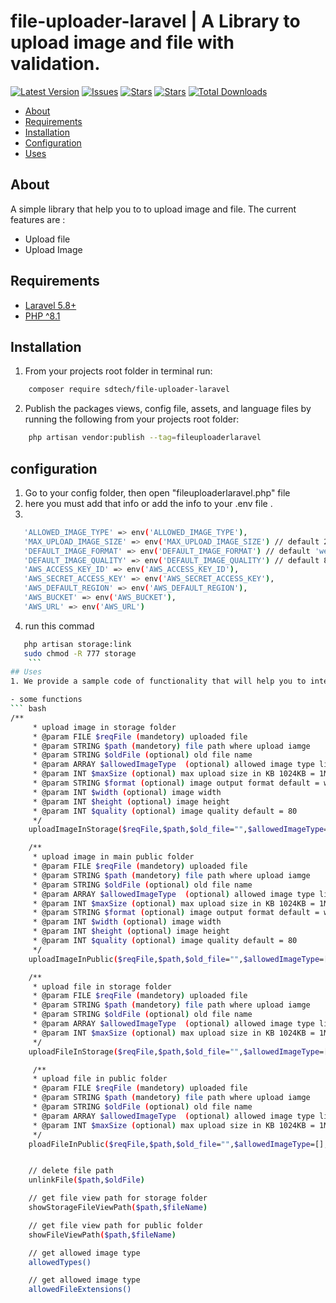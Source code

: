 # file-uploader-laravel | A Library to upload image and file with validation.

[![Latest Version](https://img.shields.io/github/release/syedbacchu/file-uploader-laravel.svg?style=flat-square)](https://github.com/syedbacchu/file-uploader-laravel/releases)
[![Issues](https://img.shields.io/github/issues/syedbacchu/file-uploader-laravel.svg?style=flat-square)](https://github.com/syedbacchu/file-uploader-laravel)
[![Stars](https://img.shields.io/github/stars/syedbacchu/file-uploader-laravel.svg?style=social)](https://github.com/syedbacchu/file-uploader-laravel)
[![Stars](https://img.shields.io/github/forks/syedbacchu/file-uploader-laravel?style=flat-square)](https://github.com/syedbacchu/file-uploader-laravel)
[![Total Downloads](https://img.shields.io/packagist/dt/sdtech/file-uploader-laravel.svg?style=flat-square)](https://packagist.org/packages/sdtech/file-uploader-laravel)

- [About](#about)
- [Requirements](#requirements)
- [Installation](#installation)
- [Configuration](#configuration)
- [Uses](#Uses)

## About

A simple library that help you to to upload image and file.
The current features are :

- Upload file
- Upload Image

## Requirements

* [Laravel 5.8+](https://laravel.com/docs/installation)
* [PHP ^8.1](https://www.php.net/)

## Installation
1. From your projects root folder in terminal run:

```bash
    composer require sdtech/file-uploader-laravel
```
2. Publish the packages views, config file, assets, and language files by running the following from your projects root folder:

```bash
    php artisan vendor:publish --tag=fileuploaderlaravel
```

## configuration
1. Go to your config folder, then open "fileuploaderlaravel.php" file
2. here you must add that info or add the info to your .env file .
3.
 ``` bash
    'ALLOWED_IMAGE_TYPE' => env('ALLOWED_IMAGE_TYPE'),
    'MAX_UPLOAD_IMAGE_SIZE' => env('MAX_UPLOAD_IMAGE_SIZE') // default 2048 KB
    'DEFAULT_IMAGE_FORMAT' => env('DEFAULT_IMAGE_FORMAT') // default 'webp',
    'DEFAULT_IMAGE_QUALITY' => env('DEFAULT_IMAGE_QUALITY') // default 80,
    'AWS_ACCESS_KEY_ID' => env('AWS_ACCESS_KEY_ID'),
    'AWS_SECRET_ACCESS_KEY' => env('AWS_SECRET_ACCESS_KEY'),
    'AWS_DEFAULT_REGION' => env('AWS_DEFAULT_REGION'),
    'AWS_BUCKET' => env('AWS_BUCKET'),
    'AWS_URL' => env('AWS_URL')
   ```
4. run this commad 
```bash
   php artisan storage:link
   sudo chmod -R 777 storage
    ```
## Uses
1. We provide a sample code of functionality that will help you to integrate easily

- some functions
``` bash
/**
     * upload image in storage folder
     * @param FILE $reqFile (mandetory) uploaded file
     * @param STRING $path (mandetory) file path where upload iamge
     * @param STRING $oldFile (optional) old file name
     * @param ARRAY $allowedImageType  (optional) allowed image type like ["png","webp","jpeg"]
     * @param INT $maxSize (optional) max upload size in KB 1024KB = 1MB
     * @param STRING $format (optional) image output format default = webp
     * @param INT $width (optional) image width
     * @param INT $height (optional) image height
     * @param INT $quality (optional) image quality default = 80
     */
    uploadImageInStorage($reqFile,$path,$old_file="",$allowedImageType=[],$maxSize="", $format='',$width="",$height=null,$quality=null) 

    /**
     * upload image in main public folder
     * @param FILE $reqFile (mandetory) uploaded file
     * @param STRING $path (mandetory) file path where upload iamge
     * @param STRING $oldFile (optional) old file name
     * @param ARRAY $allowedImageType  (optional) allowed image type like ["png","webp","jpeg"]
     * @param INT $maxSize (optional) max upload size in KB 1024KB = 1MB
     * @param STRING $format (optional) image output format default = webp
     * @param INT $width (optional) image width
     * @param INT $height (optional) image height
     * @param INT $quality (optional) image quality default = 80
     */
    uploadImageInPublic($reqFile,$path,$old_file="",$allowedImageType=[],$maxSize="",$format='',$width="",$height=null,$quality=null) 

    /**
     * upload file in storage folder
     * @param FILE $reqFile (mandetory) uploaded file
     * @param STRING $path (mandetory) file path where upload iamge
     * @param STRING $oldFile (optional) old file name
     * @param ARRAY $allowedImageType  (optional) allowed image type like ["png","webp","jpeg"]
     * @param INT $maxSize (optional) max upload size in KB 1024KB = 1MB
     */
    uploadFileInStorage($reqFile,$path,$old_file="",$allowedImageType=[],$maxSize="")

     /**
     * upload file in public folder
     * @param FILE $reqFile (mandetory) uploaded file
     * @param STRING $path (mandetory) file path where upload iamge
     * @param STRING $oldFile (optional) old file name
     * @param ARRAY $allowedImageType  (optional) allowed image type like ["png","webp","jpeg"]
     * @param INT $maxSize (optional) max upload size in KB 1024KB = 1MB
     */
    ploadFileInPublic($reqFile,$path,$old_file="",$allowedImageType=[],$maxSize="")


    // delete file path
    unlinkFile($path,$oldFile)

    // get file view path for storage folder
    showStorageFileViewPath($path,$fileName)

    // get file view path for public folder
    showFileViewPath($path,$fileName)

    // get allowed image type
    allowedTypes()

    // get allowed image type
    allowedFileExtensions()
``` 
